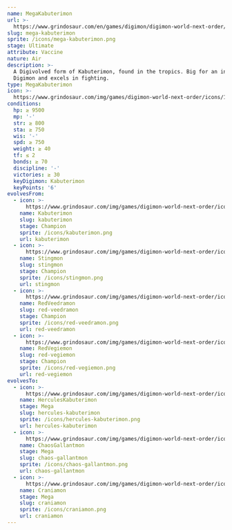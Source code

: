 ```yaml
---
name: MegaKabuterimon
url: >-
  https://www.grindosaur.com/en/games/digimon/digimon-world-next-order/digimon/116-mega-kabuterimon
slug: mega-kabuterimon
sprite: /icons/mega-kabuterimon.png
stage: Ultimate
attribute: Vaccine
nature: Air
description: >-
  A Digivolved form of Kabuterimon, found in the tropics. Big for an insectoid
  Digimon and excels in fighting.
type: MegaKabuterimon
icon: >-
  https://www.grindosaur.com/img/games/digimon-world-next-order/icons/116-megakabuterimon-icon.png
conditions:
  hp: ≥ 9500
  mp: '-'
  str: ≥ 800
  sta: ≥ 750
  wis: '-'
  spd: ≥ 750
  weight: ≥ 40
  tf: ≤ 2
  bonds: ≥ 70
  discipline: '-'
  victories: ≥ 30
  keyDigimon: Kabuterimon
  keyPoints: '6'
evolvesFrom:
  - icon: >-
      https://www.grindosaur.com/img/games/digimon-world-next-order/icons/63-kabuterimon-icon-small.png
    name: Kabuterimon
    slug: kabuterimon
    stage: Champion
    sprite: /icons/kabuterimon.png
    url: kabuterimon
  - icon: >-
      https://www.grindosaur.com/img/games/digimon-world-next-order/icons/68-stingmon-icon-small.png
    name: Stingmon
    slug: stingmon
    stage: Champion
    sprite: /icons/stingmon.png
    url: stingmon
  - icon: >-
      https://www.grindosaur.com/img/games/digimon-world-next-order/icons/98-redveedramon-icon-small.png
    name: RedVeedramon
    slug: red-veedramon
    stage: Champion
    sprite: /icons/red-veedramon.png
    url: red-veedramon
  - icon: >-
      https://www.grindosaur.com/img/games/digimon-world-next-order/icons/103-redvegiemon-icon-small.png
    name: RedVegiemon
    slug: red-vegiemon
    stage: Champion
    sprite: /icons/red-vegiemon.png
    url: red-vegiemon
evolvesTo:
  - icon: >-
      https://www.grindosaur.com/img/games/digimon-world-next-order/icons/162-herculeskabuterimon-icon-small.png
    name: HerculesKabuterimon
    stage: Mega
    slug: hercules-kabuterimon
    sprite: /icons/hercules-kabuterimon.png
    url: hercules-kabuterimon
  - icon: >-
      https://www.grindosaur.com/img/games/digimon-world-next-order/icons/199-chaosgallantmon-icon-small.png
    name: ChaosGallantmon
    stage: Mega
    slug: chaos-gallantmon
    sprite: /icons/chaos-gallantmon.png
    url: chaos-gallantmon
  - icon: >-
      https://www.grindosaur.com/img/games/digimon-world-next-order/icons/196-craniamon-icon-small.png
    name: Craniamon
    stage: Mega
    slug: craniamon
    sprite: /icons/craniamon.png
    url: craniamon
---
```


